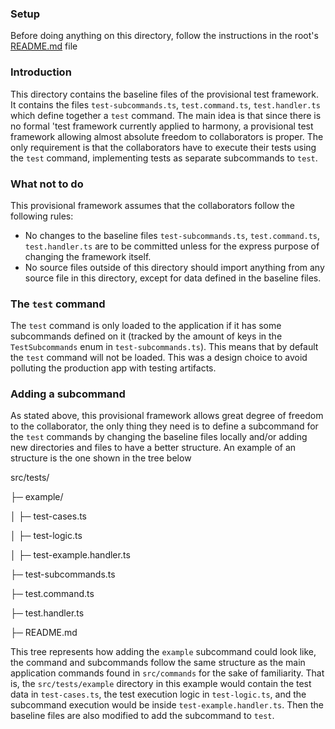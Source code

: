 ### Setup
Before doing anything on this directory, follow the instructions in the root's [README.md](https://github.com/datasektionen/harmony/edit/addtest/src/tests/README.md) file

### Introduction
This directory contains the baseline files of the provisional test framework. It contains the files `test-subcommands.ts`, 
`test.command.ts`, `test.handler.ts` which define together a `test` command. The main idea is that since there is no formal 
'test framework currently applied to harmony, a provisional test framework allowing almost absolute freedom to collaborators 
is proper. The only requirement is that the collaborators have to execute their tests using the `test` command, implementing 
tests as separate subcommands to `test`.

### What not to do
This provisional framework assumes that the collaborators follow the following rules:
* No changes to the baseline files `test-subcommands.ts`, `test.command.ts`, `test.handler.ts` are to be committed unless for the express purpose of changing the framework itself.
* No source files outside of this directory should import anything from any source file in this directory, except for data defined in the baseline files.

 ### The `test` command
 The `test` command is only loaded to the application if it has some subcommands defined on it 
 (tracked by the amount of keys in the `TestSubcommands` enum in `test-subcommands.ts`). This means that by default the `test` 
 command will not be loaded. This was a design choice to avoid polluting the production app with testing artifacts.

 ### Adding a subcommand
As stated above, this provisional framework allows great degree of freedom to the collaborator, the only thing they need 
is to define a subcommand for the `test` commands by changing the baseline files locally and/or adding new directories and 
files to have a better structure. An example of an structure is the one shown in the tree below

 src/tests/
 
├─ example/

│   ├─ test-cases.ts

│   ├─ test-logic.ts

│   ├─ test-example.handler.ts

├─ test-subcommands.ts

├─ test.command.ts

├─ test.handler.ts

├─ README.md


This tree represents how adding the `example` subcommand could look like, the command and subcommands follow the same 
structure as the main application commands found in `src/commands` for the sake of familiarity. That is, the 
`src/tests/example` directory in this example would contain the test data in `test-cases.ts`, the test execution 
logic in `test-logic.ts`, and the subcommand execution would be inside `test-example.handler.ts`. Then the baseline 
files are also modified to add the subcommand to `test`.

